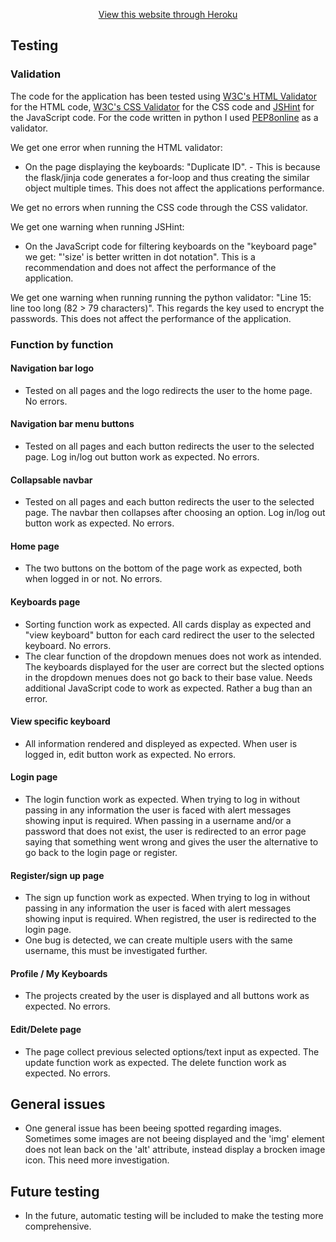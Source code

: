 <div align="center">

[View this website through Heroku](https://rate-my-mech.herokuapp.com/) 
</div>

## Testing 

### Validation

The code for the application has been tested using [W3C's HTML Validator](https://validator.w3.org/) for the HTML code, [W3C's CSS Validator](https://validator.w3.org/) for the CSS code and [JSHint](https://jshint.com/) for the JavaScript code.
For the code written in python I used [PEP8online](http://pep8online.com/) as a validator.

We get one error when running the HTML validator:
* On the page displaying the keyboards: "Duplicate ID". - This is because the flask/jinja code generates a for-loop and thus creating the similar object multiple times. This does not affect the applications performance.

We get no errors when running the CSS code through the CSS validator. 

We get one warning when running JSHint:
* On the JavaScript code for filtering keyboards on the "keyboard page" we get: "'size' is better written in dot notation". This is a recommendation and does not affect the performance of the application.

We get one warning when running running the python validator: "Line 15: line too long (82 > 79 characters)". This regards the key used to encrypt the passwords. This does not affect the performance of the application.

### Function by function 

#### Navigation bar logo
* Tested on all pages and the logo redirects the user to the home page. No errors.

#### Navigation bar menu buttons
* Tested on all pages and each button redirects the user to the selected page. Log in/log out button work as expected. No errors. 

#### Collapsable navbar
* Tested on all pages and each button redirects the user to the selected page. The navbar then collapses after choosing an option. Log in/log out button work as expected. No errors. 

#### Home page
* The two buttons on the bottom of the page work as expected, both when logged in or not. No errors. 

#### Keyboards page
* Sorting function work as expected. All cards display as expected and "view keyboard" button for each card redirect the user to the selected keyboard. No errors.
* The clear function of the dropdown menues does not work as intended. The keyboards displayed for the user are correct but the slected options in the dropdown menues does not go back to their base value. Needs additional JavaScript code to work as expected. Rather a bug than an error.

#### View specific keyboard
* All information rendered and displeyed as expected. When user is logged in, edit button work as expected. No errors.

#### Login page
* The login function work as expected. When trying to log in without passing in any information the user is faced with alert messages showing input is required.
When passing in a username and/or a password that does not exist, the user is redirected to an error page saying that something went wrong and gives the user the alternative to go back to the login page or register.

#### Register/sign up page
* The sign up function work as expected. When trying to log in without passing in any information the user is faced with alert messages showing input is required. When registred, the user is redirected to the login page. 
* One bug is detected, we can create multiple users with the same username, this must be investigated further.

#### Profile / My Keyboards
* The projects created by the user is displayed and all buttons work as expected. No errors. 

#### Edit/Delete page
* The page collect previous selected options/text input as expected. The update function work as expected. The delete function work as expected. No errors. 


## General issues
* One general issue has been beeing spotted regarding images. Sometimes some images are not beeing displayed and the 'img' element does not lean back on the 'alt' attribute, instead display a brocken image icon. This need more investigation. 

## Future testing

* In the future, automatic testing will be included to make the testing more comprehensive. 